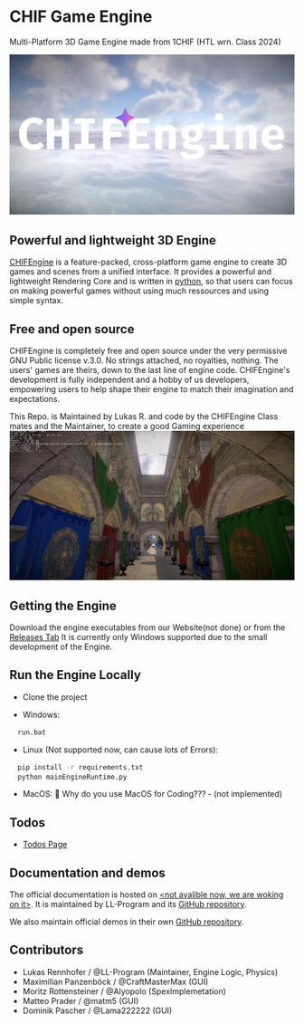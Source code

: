 
# CHIF Game Engine 
Multi-Platform 3D Game Engine made from 1CHIF (HTL wrn. Class 2024)

<p align="center">
  <a href="https://godotengine.org">
    <img src="https://github.com/LL-Program/CHIF-Engine/blob/main/GitPage/CHIFEngineLogoMain.png?raw=true" width="1080" alt="CHIFEngine logo">
  </a>
</p>

## Powerful and lightweight 3D Engine

[CHIFEngine](https://github.com/LL-Program/CHIF-Engine) is a feature-packed, cross-platform game engine to create 3D games and scenes from a unified interface. It provides a powerful and lightweight Rendering Core and is written in [python](https://www.python.org/), so that users can focus on making powerful games without using much ressources and using simple syntax.

## Free and open source

CHIFEngine is completely free and open source under the very permissive GNU Public license v.3.0. No strings attached, no royalties, nothing. The users' games are theirs, down to the last line of engine code. CHIFEngine's development is fully independent and a hobby of us developers, empowering users to help shape their engine to match their imagination and expectations.

This Repo. is Maintained by Lukas R. and code by the CHIFEngine Class mates and the Maintainer, to create a good Gaming experience
![App Screenshot1](https://github.com/LL-Program/CHIF-Engine/blob/main/GitPage/Screenshots/Screenshot%202024-10-30%20172322.png?raw=true)

## Getting the Engine

Download the engine executables from our Website(not done) or from the [Releases Tab](https://github.com/LL-Program/CHIF-Engine/releases)
It is currently only Windows supported due to the small development of the Engine.

## Run the Engine Locally

 - Clone the project

- Windows:
```bash
  run.bat
```

- Linux (Not supported now, can cause lots of Errors):

```bash
  pip install -r requirements.txt
  python mainEngineRuntime.py
```
 - MacOS: 🤷 Why do you use MacOS for Coding??? - (not implemented)

## Todos

 - [Todos Page](Ressources/Pages/Todo.md)

## Documentation and demos

The official documentation is hosted on [<not avalible now, we are woking on it>]().
It is maintained by LL-Program and its [GitHub repository](https://github.com/LL-Program/CHIF-Engine/).

We also maintain official demos in their own [GitHub repository](https://github.com/LL-Program/CHIF-Engine/tree/main/Demos/).

## Contributors

 - Lukas Rennhofer / @LL-Program (Maintainer, Engine Logic, Physics)
 - Maximilian Panzenböck / @CraftMasterMax (GUI)
 - Moritz Rottensteiner / @Alyopolo (SpexImplemetation)
 - Matteo Prader / @matm5 (GUI)
 - Dominik Pascher / @Lama222222 (GUI)
